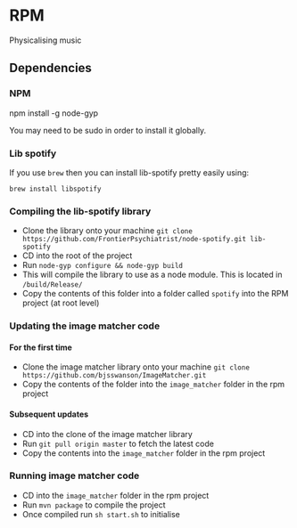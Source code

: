 # RPM

Physicalising music

## Dependencies

### NPM
npm install -g node-gyp

You may need to be sudo in order to install it globally.

### Lib spotify
If you use `brew` then you can install lib-spotify pretty easily using:

`brew install libspotify`

### Compiling the lib-spotify library
* Clone the library onto your machine
`git clone https://github.com/FrontierPsychiatrist/node-spotify.git lib-spotify`
* CD into the root of the project
* Run `node-gyp configure && node-gyp build`
* This will compile the library to use as a node module. This is located in `/build/Release/`
* Copy the contents of this folder into a folder called `spotify` into the RPM project (at root level)

### Updating the image matcher code

#### For the first time
* Clone the image matcher library onto your machine
`git clone https://github.com/bjsswanson/ImageMatcher.git`
* Copy the contents of the folder into the `image_matcher` folder in the rpm project

#### Subsequent updates
* CD into the clone of the image matcher library
* Run `git pull origin master` to fetch the latest code
* Copy the contents into the `image_matcher` folder in the rpm project

### Running image matcher code
* CD into the `image_matcher` folder in the rpm project
* Run `mvn package` to compile the project
* Once compiled run `sh start.sh` to initialise
